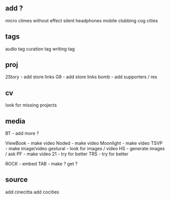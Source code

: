 
## add ?

micro climes
without effect
silent headphones
mobile clubbing
cog cities

## tags

audio tag
curation tag
writing tag

## proj

2Story - add store links
G8 - add store links
bomb - add supporters / res

## cv

look for missing projects

## media

BT - add more ?

ViewBook - make video
Noded - make video
Moonlight - make video
TSVP - make image/video
gestural - look for images / video
HS - generate images / ask
PF - make video
21 - try for better
TRS - try for better

ROCK - embed
TAB - make ? get ?

## source

add cinecitta
add cocities
<!-- add royalty free  -->
